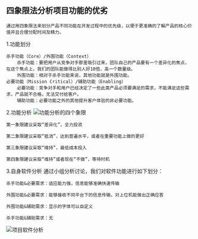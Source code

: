 四象限法分析项目功能的优劣
----------

	通过用四象限法来划分产品不同功能在开发过程中的优先级，以便于更准确的了解产品的核心价值并且合理分配时间及精力。

1.功能划分
	
	杀手功能（Core）/外围功能（Context）
    	杀手功能：要把用户从竞争对手那里吸引过来，团队自己的产品要有一个差异化的焦点，在这个焦点上，我们的团队能做得比别人好10倍，高一个数量级。
    	外围功能：相对于杀手功能来说，其他功能就是外围功能。
	必要功能（Mission Critical）/辅助功能（Enabling）
    	必要功能：竞争对手和用户已经决定了一些此类产品必须要满足的需求，不能满足这些需求，产品就不合格，无法交付给客户。
    	辅助功能：必要功能之外的其他提升客户体验的非必要功能。


2.功能分析
![功能分析的四个象限](https://i.loli.net/2017/10/15/59e35743e4b09.png)

	第一象限建议采取“差异化”，全力投资

	第二象限建议采取“抵消”，达到普遍水平，或者在重要功能上做的更好

	第三象限建议采取“维持”，最低成本投入

	第四象限建议采取“维持”或者现在“不做”，等待时机

3.自身软件分析
	通过小组分析讨论，我们对软件功能进行如下划分：

	杀手功能&必要需求：适应能力强，信息能够准确快速传输

	外围功能&必要需求：能够接收不同平台下的信息传输，对上位机能做出正确应答

	外围功能&辅助需求：显示的字体可以自定义

	杀手功能&辅助需求：无

![项目软件分析](https://i.loli.net/2017/10/16/59e435b77ed37.png)
